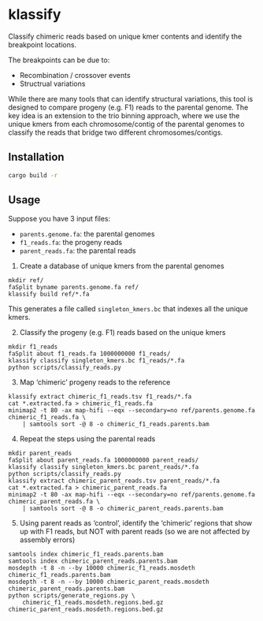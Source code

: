 # klassify

Classify chimeric reads based on unique kmer contents and identify the
breakpoint locations.

The breakpoints can be due to:

- Recombination / crossover events
- Structrual variations

While there are many tools that can identify structural variations, this tool
is designed to compare progeny (e.g. F1) reads to the parental genome. The key
idea is an extension to the trio binning approach, where we use the unique kmers
from each chromosome/contig of the parental genomes to classify the reads that
bridge two different chromosomes/contigs.

## Installation

```bash
cargo build -r
```

## Usage

Suppose you have 3 input files:

- `parents.genome.fa`: the parental genomes
- `f1_reads.fa`: the progeny reads
- `parent_reads.fa`: the parental reads

1. Create a database of unique kmers from the parental genomes

```console
mkdir ref/
faSplit byname parents.genome.fa ref/
klassify build ref/*.fa
```

This generates a file called `singleton_kmers.bc` that indexes all the unique kmers.

2. Classify the progeny (e.g. F1) reads based on the unique kmers

```console
mkdir f1_reads
faSplit about f1_reads.fa 1000000000 f1_reads/
klassify classify singleton_kmers.bc f1_reads/*.fa
python scripts/classify_reads.py
```

3. Map ‘chimeric’ progeny reads to the reference

```console
klassify extract chimeric_f1_reads.tsv f1_reads/*.fa
cat *.extracted.fa > chimeric_f1_reads.fa
minimap2 -t 80 -ax map-hifi --eqx --secondary=no ref/parents.genome.fa chimeric_f1_reads.fa \
    | samtools sort -@ 8 -o chimeric_f1_reads.parents.bam
```

4. Repeat the steps using the parental reads

```console
mkdir parent_reads
faSplit about parent_reads.fa 1000000000 parent_reads/
klassify classify singleton_kmers.bc parent_reads/*.fa
python scripts/classify_reads.py
klassify extract chimeric_parent_reads.tsv parent_reads/*.fa
cat *.extracted.fa > chimeric_parent_reads.fa
minimap2 -t 80 -ax map-hifi --eqx --secondary=no ref/parents.genome.fa chimeric_parent_reads.fa \
    | samtools sort -@ 8 -o chimeric_parent_reads.parents.bam
```

5. Using parent reads as ‘control’, identify the ‘chimeric’ regions that show up with F1 reads, but NOT with parent reads (so we are not affected by assembly errors)

```console
samtools index chimeric_f1_reads.parents.bam
samtools index chimeric_parent_reads.parents.bam
mosdepth -t 8 -n --by 10000 chimeric_f1_reads.mosdeth chimeric_f1_reads.parents.bam
mosdepth -t 8 -n --by 10000 chimeric_parent_reads.mosdeth chimeric_parent_reads.parents.bam
python scripts/generate_regions.py \
    chimeric_f1_reads.mosdeth.regions.bed.gz chimeric_parent_reads.mosdeth.regions.bed.gz
```

